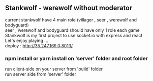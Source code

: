 ## Stankwolf - werewolf without moderator

current stankwolf have 4 main role (villager , seer , werewolf and bodyguard)<br/>
seer , werewolf and bodyguard should have only 1 role each game <br/>
Stankwolf is my first project to use socket.io  with express and react <br/>
Let's enjoy playing ... <br/>
deploy : http://35.247.169.0:8013/ <br/>

### npm install or yarn install on 'server' folder and root folder
run client-side on your server from 'build' folder <br/>
run server side from 'server' folder  

